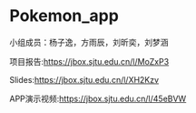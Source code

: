 # Pokemon_app

小组成员：杨子逸，方雨辰，刘昕奕，刘梦涵

项目报告:https://jbox.sjtu.edu.cn/l/MoZxP3

Slides:https://jbox.sjtu.edu.cn/l/XH2Kzv

APP演示视频:https://jbox.sjtu.edu.cn/l/45eBVW


